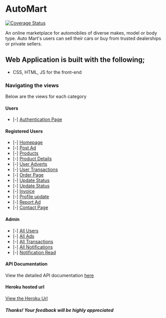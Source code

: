 # AutoMart

[![Coverage Status](https://coveralls.io/repos/github/ChidiChuks/AutoMart/badge.svg?branch=develop)](https://coveralls.io/github/ChidiChuks/AutoMart?branch=develop)

An online marketplace for automobiles of diverse makes, model or body type. Auto Mart's users can sell their cars or buy from trusted dealerships or private sellers.

## Web Application is built with the following;

- CSS, HTML, JS for the front-end

### Navigating the views 

Below are the views for each category

#### Users

- [-] [Authentication Page](https://chidichuks.github.io/AutoMart/UI/)

#### Registered Users

- [-] [Homepage](https://chidichuks.github.io/AutoMart/UI/homepage.html?)
- [-] [Post Ad](https://chidichuks.github.io/AutoMart/UI/postAd.html)
- [-] [Products](https://chidichuks.github.io/AutoMart/UI/products.html)
- [-] [Product Details](https://chidichuks.github.io/AutoMart/UI/details.html)
- [-] [User Adverts](https://chidichuks.github.io/AutoMart/UI/userAds.html)
- [-] [User Transactions](https://chidichuks.github.io/AutoMart/UI/myTransactions.html)
- [-] [Order Page](https://chidichuks.github.io/AutoMart/UI/order.html)
- [-] [Update Status](https://chidichuks.github.io/AutoMart/UI/updateStatus.html)
- [-] [Update Status](https://chidichuks.github.io/AutoMart/UI/updateAd.html)
- [-] [Invoice](https://chidichuks.github.io/AutoMart/UI/invoice.html)
- [-] [Profile update](https://chidichuks.github.io/AutoMart/UI/userProfile.html)
- [-] [Report Ad](https://chidichuks.github.io/AutoMart/UI/reportAd.html)
- [-] [Contact Page](https://chidichuks.github.io/AutoMart/UI/contact.html)

#### Admin

- [-] [All Users](https://chidichuks.github.io/AutoMart/UI/users.html)
- [-] [All Ads](https://chidichuks.github.io/AutoMart/UI/view.html)
- [-] [All Transactions](https://chidichuks.github.io/AutoMart/UI/transactions.html)
- [-] [All Notifications](https://chidichuks.github.io/AutoMart/UI/notifications.html)
- [-] [Notification Read](https://chidichuks.github.io/AutoMart/UI/readNotification.html)

#### API Documentation

View the detailed API documentation [here](https://app.swaggerhub.com/apis/ChidiChuks/API_Documentation_for_AutoMart/1.0.0)

#### Heroku hosted url

[View the Heroku Url]()


##### Thanks! Your feedback will be highly appreciated